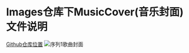 # Images仓库下MusicCover(音乐封面)文件说明
[Github仓库位置](https://github.com/SeekerXm/Images/tree/master/MusicCover)
![序列1歌曲封面](https://cdn.jsdelivr.net/gh/SeekerXm/Images@master/MusicCover/1.jpg)
